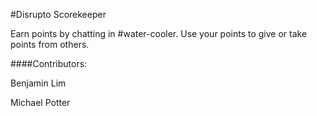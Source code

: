 #Disrupto Scorekeeper

Earn points by chatting in #water-cooler. Use your points to give or take points from others.

####Contributors:

Benjamin Lim

Michael Potter